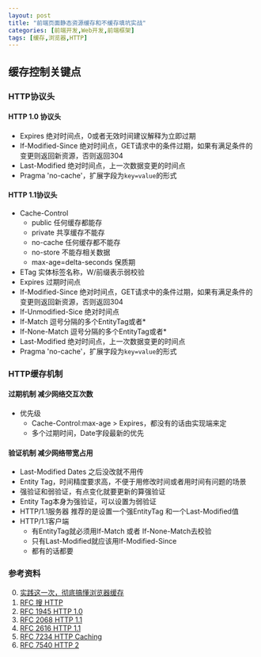 ```yaml
---
layout: post
title: "前端页面静态资源缓存和不缓存填坑实战"
categories: [前端开发,Web开发,前端框架]
tags: [缓存,浏览器,HTTP]
---
```






## 缓存控制关键点

### HTTP协议头

#### HTTP 1.0 协议头

- Expires  绝对时间点，0或者无效时间建议解释为立即过期
- If-Modified-Since 绝对时间点，GET请求中的条件过期，如果有满足条件的变更则返回新资源，否则返回304
- Last-Modified 绝对时间点，上一次数据变更的时间点
- Pragma 'no-cache'，扩展字段为`key=value`的形式

#### HTTP 1.1协议头
- Cache-Control
	- public  任何缓存都能存
	- private 共享缓存不能存
	- no-cache 任何缓存都不能存
	- no-store 不能存相关数据
	- max-age=delta-seconds 保质期
- ETag 实体标签名称，W/前缀表示弱校验
- Expires 过期时间点
- If-Modified-Since 绝对时间点，GET请求中的条件过期，如果有满足条件的变更则返回新资源，否则返回304
- If-Unmodified-Sice 绝对时间点
- If-Match 逗号分隔的多个EntityTag或者*
- If-None-Match 逗号分隔的多个EntityTag或者*
- Last-Modified 绝对时间点，上一次数据变更的时间点
- Pragma  'no-cache'，扩展字段为`key=value`的形式

### HTTP缓存机制
#### 过期机制 减少网络交互次数
- 优先级 
	- Cache-Control:max-age > Expires，都没有的话由实现端来定
	- 多个过期时间，Date字段最新的优先

#### 验证机制 减少网络带宽占用
- Last-Modified Dates 之后没改就不用传
- Entity Tag，时间精度要求高，不便于用修改时间或者用时间有问题的场景
- 强验证和弱验证，有点变化就要更新的算强验证
- Entity Tag本身为强验证，可以设置为弱验证
- HTTP/1.1服务器 推荐的是设置一个强EntityTag 和一个Last-Modified值
- HTTP/1.1客户端
	- 有EntityTag就必须用If-Match 或者 If-None-Match去校验
	- 只有Last-Modified就应该用If-Modified-Since
	- 都有的话都要	 	










### 参考资料

0. [实践这一次，彻底搞懂浏览器缓存](https://juejin.im/post/5c4528a6f265da611a4822cc?utm_source=gold_browser_extension)
1. [RFC 搜 HTTP](https://www.rfc-editor.org/search/rfc_search_detail.php?page=All&title=HTTP&pubstatus[]=Any&pub_date_type=any&sortkey=Number&sorting=ASC)
2. [RFC 1945 HTTP 1.0](https://www.rfc-editor.org/info/rfc1945)
3. [RFC 2068 HTTP 1.1](https://www.rfc-editor.org/info/rfc2068)
4. [RFC 2616 HTTP 1.1](https://www.rfc-editor.org/info/rfc2616)
5. [RFC 7234 HTTP Caching](https://www.rfc-editor.org/info/rfc7234)
6. [RFC 7540 HTTP 2](https://www.rfc-editor.org/info/rfc7540)
